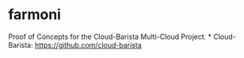 # farmoni
Proof of Concepts for the Cloud-Barista Multi-Cloud Project. * Cloud-Barista: https://github.com/cloud-barista
